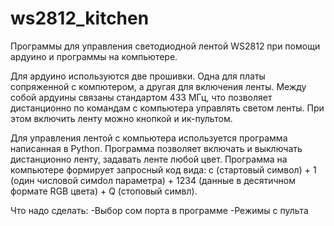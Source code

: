 # ws2812_kitchen
Программы для управления светодиодной лентой WS2812 при помощи ардуино и программы на компьютере.

Для ардуино используются две прошивки. Одна для платы сопряженной с компютером, а другая для включения ленты. Между собой ардуины связаны стандартом 433 МГц, что позволяет дистанционно по командам с компьютера управлять светом ленты. При этом включить ленту можно кнопкой и ик-пультом.


Для управления лентой с компьютера используется программа написанная в Python. Программа позволяет включать и выключать дистанционно ленту, задавать ленте любой цвет. 
Программа на компьютере формирует запросный код вида: c (стартовый символ) + 1 (один числовой симdол параметра) + 1234 (данные в десятичном формате RGB цвета) + Q (cтоповый симвл). 

Что надо сделать: 
-Выбор сом порта в программе
-Режимы с пульта
